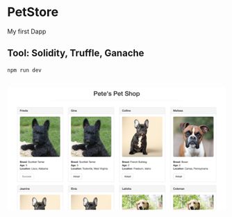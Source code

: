 # PetStore
My first Dapp
## Tool: Solidity, Truffle, Ganache

```
npm run dev
```

<p align="center">
<br>
<img src='https://github.com/issacto/PetStore/blob/master/example.png' width="700">
</p>
